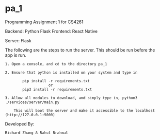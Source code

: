 # pa_1

Programming Assignment 1 for CS4261

Backend: Python Flask
Frontend: React Native


Server: Flask

The following are the steps to run the server. This should be run before the app
is run.

    1. Open a console, and cd to the directory pa_1

    2. Ensure that python is installed on your system and type in

            pip install -r requirements.txt
                        or
            pip3 install -r requirements.txt

    3. Allow all modules to download, and simply type in, python3 ./services/server/main.py

        This will boot the server and make it accessible to the localhost (http://127.0.0.1:5000)



Developed By:

    Richard Zhang & Rahul Brahmal

